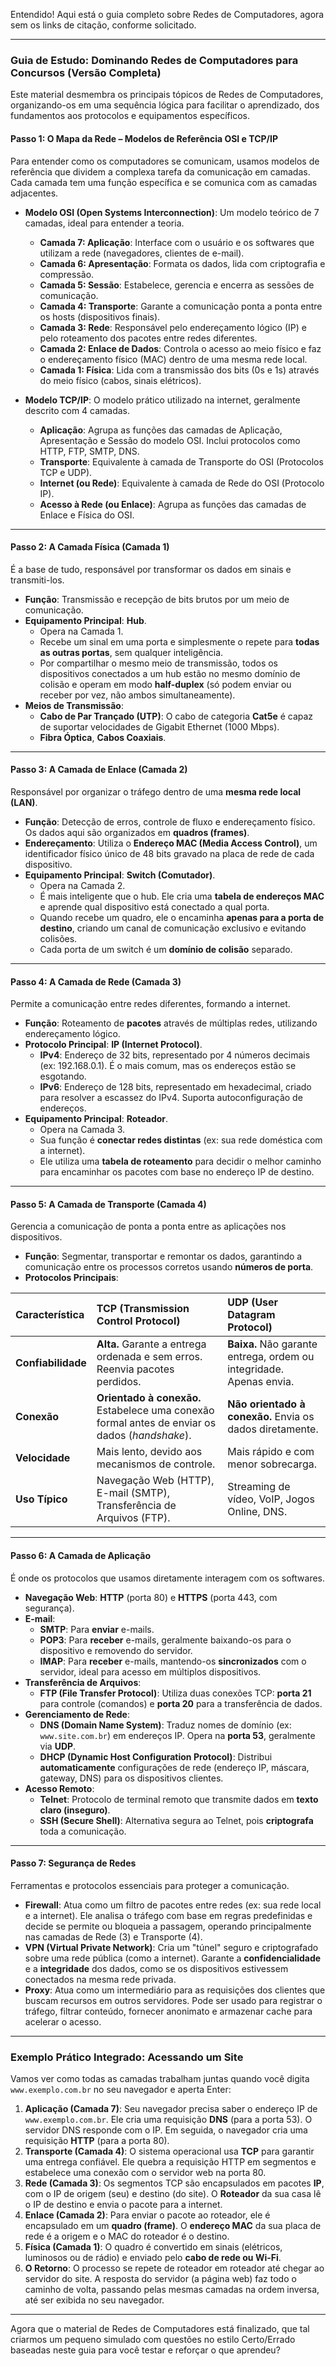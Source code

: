 Entendido! Aqui está o guia completo sobre Redes de Computadores, agora sem os links de citação, conforme solicitado.

---

### Guia de Estudo: Dominando Redes de Computadores para Concursos (Versão Completa)

Este material desmembra os principais tópicos de Redes de Computadores, organizando-os em uma sequência lógica para facilitar o aprendizado, dos fundamentos aos protocolos e equipamentos específicos.

#### Passo 1: O Mapa da Rede – Modelos de Referência OSI e TCP/IP

Para entender como os computadores se comunicam, usamos modelos de referência que dividem a complexa tarefa da comunicação em camadas. Cada camada tem uma função específica e se comunica com as camadas adjacentes.

* **Modelo OSI (Open Systems Interconnection)**: Um modelo teórico de 7 camadas, ideal para entender a teoria.
    * **Camada 7: Aplicação**: Interface com o usuário e os softwares que utilizam a rede (navegadores, clientes de e-mail).
    * **Camada 6: Apresentação**: Formata os dados, lida com criptografia e compressão.
    * **Camada 5: Sessão**: Estabelece, gerencia e encerra as sessões de comunicação.
    * **Camada 4: Transporte**: Garante a comunicação ponta a ponta entre os hosts (dispositivos finais).
    * **Camada 3: Rede**: Responsável pelo endereçamento lógico (IP) e pelo roteamento dos pacotes entre redes diferentes.
    * **Camada 2: Enlace de Dados**: Controla o acesso ao meio físico e faz o endereçamento físico (MAC) dentro de uma mesma rede local.
    * **Camada 1: Física**: Lida com a transmissão dos bits (0s e 1s) através do meio físico (cabos, sinais elétricos).

* **Modelo TCP/IP**: O modelo prático utilizado na internet, geralmente descrito com 4 camadas.
    * **Aplicação**: Agrupa as funções das camadas de Aplicação, Apresentação e Sessão do modelo OSI. Inclui protocolos como HTTP, FTP, SMTP, DNS.
    * **Transporte**: Equivalente à camada de Transporte do OSI (Protocolos TCP e UDP).
    * **Internet (ou Rede)**: Equivalente à camada de Rede do OSI (Protocolo IP).
    * **Acesso à Rede (ou Enlace)**: Agrupa as funções das camadas de Enlace e Física do OSI.

---
#### Passo 2: A Camada Física (Camada 1)

É a base de tudo, responsável por transformar os dados em sinais e transmiti-los.

* **Função**: Transmissão e recepção de bits brutos por um meio de comunicação.
* **Equipamento Principal**: **Hub**.
    * Opera na Camada 1.
    * Recebe um sinal em uma porta e simplesmente o repete para **todas as outras portas**, sem qualquer inteligência.
    * Por compartilhar o mesmo meio de transmissão, todos os dispositivos conectados a um hub estão no mesmo domínio de colisão e operam em modo **half-duplex** (só podem enviar ou receber por vez, não ambos simultaneamente).
* **Meios de Transmissão**:
    * **Cabo de Par Trançado (UTP)**: O cabo de categoria **Cat5e** é capaz de suportar velocidades de Gigabit Ethernet (1000 Mbps).
    * **Fibra Óptica**, **Cabos Coaxiais**.

---
#### Passo 3: A Camada de Enlace (Camada 2)

Responsável por organizar o tráfego dentro de uma **mesma rede local (LAN)**.

* **Função**: Detecção de erros, controle de fluxo e endereçamento físico. Os dados aqui são organizados em **quadros (frames)**.
* **Endereçamento**: Utiliza o **Endereço MAC (Media Access Control)**, um identificador físico único de 48 bits gravado na placa de rede de cada dispositivo.
* **Equipamento Principal**: **Switch (Comutador)**.
    * Opera na Camada 2.
    * É mais inteligente que o hub. Ele cria uma **tabela de endereços MAC** e aprende qual dispositivo está conectado a qual porta.
    * Quando recebe um quadro, ele o encaminha **apenas para a porta de destino**, criando um canal de comunicação exclusivo e evitando colisões.
    * Cada porta de um switch é um **domínio de colisão** separado.

---
#### Passo 4: A Camada de Rede (Camada 3)

Permite a comunicação entre redes diferentes, formando a internet.

* **Função**: Roteamento de **pacotes** através de múltiplas redes, utilizando endereçamento lógico.
* **Protocolo Principal**: **IP (Internet Protocol)**.
    * **IPv4**: Endereço de 32 bits, representado por 4 números decimais (ex: 192.168.0.1). É o mais comum, mas os endereços estão se esgotando.
    * **IPv6**: Endereço de 128 bits, representado em hexadecimal, criado para resolver a escassez do IPv4. Suporta autoconfiguração de endereços.
* **Equipamento Principal**: **Roteador**.
    * Opera na Camada 3.
    * Sua função é **conectar redes distintas** (ex: sua rede doméstica com a internet).
    * Ele utiliza uma **tabela de roteamento** para decidir o melhor caminho para encaminhar os pacotes com base no endereço IP de destino.

---
#### Passo 5: A Camada de Transporte (Camada 4)

Gerencia a comunicação de ponta a ponta entre as aplicações nos dispositivos.

* **Função**: Segmentar, transportar e remontar os dados, garantindo a comunicação entre os processos corretos usando **números de porta**.
* **Protocolos Principais**:

| Característica | **TCP (Transmission Control Protocol)** | **UDP (User Datagram Protocol)** |
| :--- | :--- | :--- |
| **Confiabilidade** | **Alta.** Garante a entrega ordenada e sem erros. Reenvia pacotes perdidos. | **Baixa.** Não garante entrega, ordem ou integridade. Apenas envia. |
| **Conexão** | **Orientado à conexão.** Estabelece uma conexão formal antes de enviar os dados (*handshake*). | **Não orientado à conexão.** Envia os dados diretamente. |
| **Velocidade** | Mais lento, devido aos mecanismos de controle. | Mais rápido e com menor sobrecarga. |
| **Uso Típico** | Navegação Web (HTTP), E-mail (SMTP), Transferência de Arquivos (FTP). | Streaming de vídeo, VoIP, Jogos Online, DNS. |

---
#### Passo 6: A Camada de Aplicação

É onde os protocolos que usamos diretamente interagem com os softwares.

* **Navegação Web**: **HTTP** (porta 80) e **HTTPS** (porta 443, com segurança).
* **E-mail**:
    * **SMTP**: Para **enviar** e-mails.
    * **POP3**: Para **receber** e-mails, geralmente baixando-os para o dispositivo e removendo do servidor.
    * **IMAP**: Para **receber** e-mails, mantendo-os **sincronizados** com o servidor, ideal para acesso em múltiplos dispositivos.
* **Transferência de Arquivos**:
    * **FTP (File Transfer Protocol)**: Utiliza duas conexões TCP: **porta 21** para controle (comandos) e **porta 20** para a transferência de dados.
* **Gerenciamento de Rede**:
    * **DNS (Domain Name System)**: Traduz nomes de domínio (ex: `www.site.com.br`) em endereços IP. Opera na **porta 53**, geralmente via **UDP**.
    * **DHCP (Dynamic Host Configuration Protocol)**: Distribui **automaticamente** configurações de rede (endereço IP, máscara, gateway, DNS) para os dispositivos clientes.
* **Acesso Remoto**:
    * **Telnet**: Protocolo de terminal remoto que transmite dados em **texto claro (inseguro)**.
    * **SSH (Secure Shell)**: Alternativa segura ao Telnet, pois **criptografa** toda a comunicação.

---
#### Passo 7: Segurança de Redes

Ferramentas e protocolos essenciais para proteger a comunicação.

* **Firewall**: Atua como um filtro de pacotes entre redes (ex: sua rede local e a internet). Ele analisa o tráfego com base em regras predefinidas e decide se permite ou bloqueia a passagem, operando principalmente nas camadas de Rede (3) e Transporte (4).
* **VPN (Virtual Private Network)**: Cria um "túnel" seguro e criptografado sobre uma rede pública (como a internet). Garante a **confidencialidade** e a **integridade** dos dados, como se os dispositivos estivessem conectados na mesma rede privada.
* **Proxy**: Atua como um intermediário para as requisições dos clientes que buscam recursos em outros servidores. Pode ser usado para registrar o tráfego, filtrar conteúdo, fornecer anonimato e armazenar cache para acelerar o acesso.

---
### Exemplo Prático Integrado: Acessando um Site

Vamos ver como todas as camadas trabalham juntas quando você digita `www.exemplo.com.br` no seu navegador e aperta Enter:

1.  **Aplicação (Camada 7)**: Seu navegador precisa saber o endereço IP de `www.exemplo.com.br`. Ele cria uma requisição **DNS** (para a porta 53). O servidor DNS responde com o IP. Em seguida, o navegador cria uma requisição **HTTP** (para a porta 80).
2.  **Transporte (Camada 4)**: O sistema operacional usa **TCP** para garantir uma entrega confiável. Ele quebra a requisição HTTP em segmentos e estabelece uma conexão com o servidor web na porta 80.
3.  **Rede (Camada 3)**: Os segmentos TCP são encapsulados em pacotes **IP**, com o IP de origem (seu) e destino (do site). O **Roteador** da sua casa lê o IP de destino e envia o pacote para a internet.
4.  **Enlace (Camada 2)**: Para enviar o pacote ao roteador, ele é encapsulado em um **quadro (frame)**. O **endereço MAC** da sua placa de rede é a origem e o MAC do roteador é o destino.
5.  **Física (Camada 1)**: O quadro é convertido em sinais (elétricos, luminosos ou de rádio) e enviado pelo **cabo de rede ou Wi-Fi**.
6.  **O Retorno**: O processo se repete de roteador em roteador até chegar ao servidor do site. A resposta do servidor (a página web) faz todo o caminho de volta, passando pelas mesmas camadas na ordem inversa, até ser exibida no seu navegador.

---
Agora que o material de Redes de Computadores está finalizado, que tal criarmos um pequeno simulado com questões no estilo Certo/Errado baseadas neste guia para você testar e reforçar o que aprendeu?